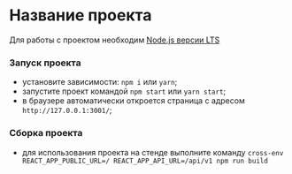 # Название проекта

Для работы с проектом необходим [Node.js версии LTS][1]

### Запуск проекта

- установите зависимости: `npm i` или `yarn`;
- запустите проект командой `npm start` или `yarn start`;
- в браузере автоматически откроется страница с адресом `http://127.0.0.1:3001/`;

### Сборка проекта

- для использования проекта на стенде выполните команду 
`cross-env REACT_APP_PUBLIC_URL=/ REACT_APP_API_URL=/api/v1 npm run build`

[1]: https://nodejs.org/ru/
